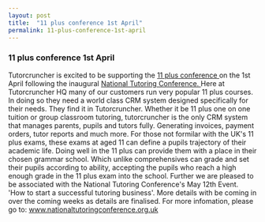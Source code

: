```yaml
---
layout: post
title:  "11 plus conference 1st April"
permalink: 11-plus-conference-1st-april
---
```

### 11 plus conference 1st April

Tutorcruncher is excited to be supporting the [ 11 plus conference ](www.nationaltutoringconference.og.uk "www.nationaltutoringconference.og.uk" ) on the 1st April following the inaugural [ National Tutoring Conference. ](http://www.tutorcruncher.com/11-plus-conference/) Here at Tutorcruncher HQ many of our customers run very popular 11 plus courses. In doing so they need a world class CRM system designed specifically for their needs. They find it in Tutorcruncher. Whether it be 11 plus one on one tuition or group classroom tutoring, tutorcruncher is the only CRM system that manages parents, pupils and tutors fully. Generating invoices, payment orders, tutor reports and much more. For those not formilar with the UK's 11 plus exams, these exams at aged 11 can define a pupils trajectory of their academic life. Doing well in the 11 plus can provide them with a place in their chosen grammar school. Which unlike comprehensives can grade and set their pupils according to ability, accepting the pupils who reach a high enough grade in the 11 plus exam into the school. Further we are pleased to be associated with the National Tutoring Conference's May 12th Event. 'How to start a successful tutoring business'. More details with be coming in over the coming weeks as details are finalised. For more infomation, please go to: www.nationaltutoringconference.org.uk
